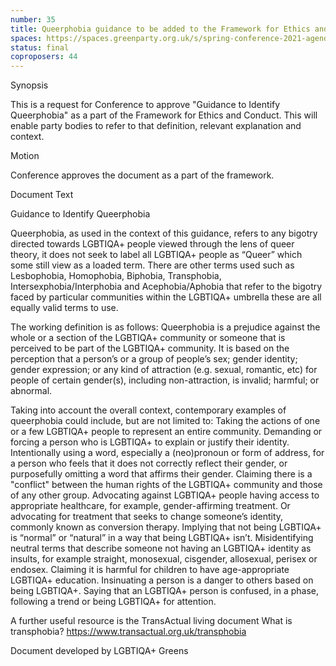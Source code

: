 ```yaml
---
number: 35
title: Queerphobia guidance to be added to the Framework for Ethics and Conduct
spaces: https://spaces.greenparty.org.uk/s/spring-conference-2021-agenda-forum2/?contentId=78491
status: final
coproposers: 44
---
```

Synopsis


This is a request for Conference to approve "Guidance to Identify Queerphobia" as a part of the Framework for Ethics and Conduct. This will enable party bodies to refer to that definition, relevant explanation and context.


Motion


Conference approves the document as a part of the framework.


Document Text


Guidance to Identify Queerphobia


Queerphobia, as used in the context of this guidance, refers to any bigotry directed towards LGBTIQA+ people viewed through the lens of queer theory, it does not seek to label all LGBTIQA+ people as “Queer” which some still view as a loaded term. There are other terms used such as Lesbophobia, Homophobia, Biphobia, Transphobia, Intersexphobia/Interphobia and Acephobia/Aphobia that refer to the bigotry faced by particular communities within the LGBTIQA+ umbrella these are all equally valid terms to use.


The working definition is as follows:
Queerphobia is a prejudice against the whole or a section of the LGBTIQA+ community or someone that is perceived to be part of the LGBTIQA+ community. It is based on the perception that a person’s or a group of people’s sex; gender identity; gender expression; or any kind of attraction (e.g. sexual, romantic, etc) for people of certain gender(s), including non-attraction, is invalid; harmful; or abnormal.


Taking into account the overall context, contemporary examples of queerphobia could include, but are not limited to:
Taking the actions of one or a few LGBTIQA+ people to represent an entire community.
Demanding or forcing a person who is LGBTIQA+ to explain or justify their identity.
Intentionally using a word, especially a (neo)pronoun or form of address, for a person who feels that it does not correctly reflect their gender, or purposefully omitting a word that affirms their gender.
Claiming there is a "conflict" between the human rights of the LGBTIQA+ community and those of any other group.
Advocating against LGBTIQA+ people having access to appropriate healthcare, for example, gender-affirming treatment. Or advocating for treatment that seeks to change someone’s identity, commonly known as conversion therapy.
Implying that not being LGBTIQA+ is “normal” or “natural” in a way that being LGBTIQA+ isn’t.
Misidentifying neutral terms that describe someone not having an LGBTIQA+ identity as insults, for example straight, monosexual, cisgender, allosexual, perisex or endosex.
Claiming it is harmful for children to have age-appropriate LGBTIQA+ education.
Insinuating a person is a danger to others based on being LGBTIQA+.
Saying that an LGBTIQA+ person is confused, in a phase, following a trend or being LGBTIQA+ for attention.


A further useful resource is the TransActual living document What is transphobia?
https://www.transactual.org.uk/transphobia


Document developed by LGBTIQA+ Greens
